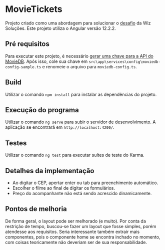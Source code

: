 # MovieTickets

Projeto criado como uma abordagem para solucionar o [desafio](https://github.com/wizsolucoes/front-testes/blob/master/Case-tecnico-Frot-end-I-e-2.md) da Wiz Soluções. Este projeto utiliza o Angular versão 12.2.2.

## Pré requisitos

Para executar este projeto, é necessário [gerar uma chave para a API do MovieDB](https://developers.themoviedb.org/3/getting-started/introduction). Após isso, cole sua chave em `src\app\services\config\moviedb-config-sample.ts` e renomeie o arquivo para `moviedb-config.ts`.
## Build

Utilizar o comando `npm install` para instalar as dependências do projeto.

## Execução do programa

Utilizar o comando `ng serve` para subir o servidor de desenvolvimento. A aplicação se encontrará em `http://localhost:4200/`.

## Testes

Utilizar o comando `ng test` para executar suítes de teste do Karma.

## Detalhes da implementação

- Ao digitar o CEP, apertar enter ou tab para preenchimento automático. 
- Escolher o filme ao final de digitar os formulários.
- Preço do acompanhante não está sendo acrescido dinamicamente.

## Pontos de melhoria

De forma geral, o layout pode ser melhorado (e muito). Por conta da restrição de tempo, buscou-se fazer um layout que fosse simples, porém atendesse aos requisitos. Seria interessante também extrair mais componentes, pois o componente home se encontra inchado no momento, com coisas teoricamente não deveriam ser de sua responsabilidade.
